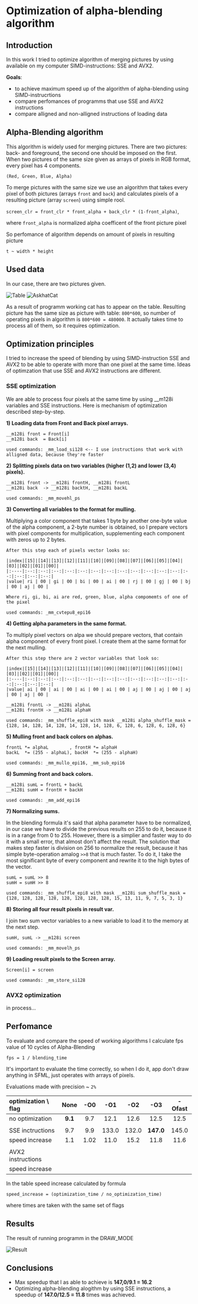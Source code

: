 # Optimization of alpha-blending algorithm

## Introduction
In this work I tried to optimize algorithm of merging pictures by using available on my computer SIMD-instructions: SSE and AVX2.

**Goals**:
- to achieve maximum speed up of the algorithm of alpha-blending using SIMD-instrucrtions
- compare perfomances of programms that use SSE and AVX2 instructions
- compare alligned and non-alligned instructions of loading data 

## Alpha-Blending algorithm
This algorithm is widely used for merging pictures. There are two pictures: back- and foreground, the second one should be imposed on the first. When two pictures of the same size given as arrays of pixels in RGB format, every pixel has 4 components.

``(Red, Green, Blue, Alpha)``

To merge pictures with the same size we use an algorithm that takes every pixel of both pictures (arrays ``front`` and ``back``) and calculates pixels of a resulting picture (array ``screen``) using simple rool.

``screen_clr = front_clr * front_alpha + back_clr * (1-front_alpha)``,

where ``front_alpha`` is normalized alpha coefficent of the front picture pixel

So perfomance of algorithm depends on amount of pixels in resulting picture

``t ~ width * height``

## Used data
In our case, there are two pictures given.

![Table](Pictures/Table.bmp)
![AskhatCat](Pictures/AskhatCat.bmp)

As a result of programm working cat has to appear on the table. Resulting picture has the same size as picture with table: ``800*600``, so number of operating pixels in algorithm is ``800*600 = 480000``. It actually takes time to process all of them, so it requires optimization.

## Optimization principles
I tried to increase the speed of blending by using SIMD-instruction SSE and AVX2 to be able to operate with more than one pixel at the same time. Ideas of optimzation that use SSE and AVX2 instructions are different.

### SSE optimization
We are able to process four pixels at the same time by using __m128i variables and SSE instructions. Here is mechanism of optimization described step-by-step.

**1) Loading data from Front and Back pixel arrays.**

    __m128i front = Front[i]
    __m128i back  = Back[i] 

    used commands: _mm_load_si128 <-- I use instructions that work with alligned data, because they're faster

**2) Splitting pixels data on two variables (higher (1,2) and lower (3,4) pixels).**

    __m128i front -> __m128i frontH, __m128i frontL
    __m128i back  -> __m128i backtH, __m128i backL 

    used commands: _mm_movehl_ps

**3) Converting all variables to the format for mulling.**

   Multiplying a color component that takes 1 byte by another one-byte value of the alpha component, a 2-byte number is obtained, so I prepare vectors with pixel components for multiplication, supplementing each component with zeros up to 2 bytes.
    
    After this step each of pixels vector looks so:
    
    |index|[15]|[14]|[13]|[12]|[11]|[10]|[09]|[08]|[07]|[06]|[05]|[04]|[03]|[02]|[01]|[00]|
    |:----|:--:|:--:|:--:|:--:|:--:|:--:|:--:|:--:|:--:|:--:|:--:|:--:|:--:|:--:|:--:|:--:|
    |value| ri | 00 | gi | 00 | bi | 00 | ai | 00 | rj | 00 | gj | 00 | bj | 00 | aj | 00 |

    Where ri, gi, bi, ai are red, green, blue, alpha compomemts of one of the pixel

    used commands: _mm_cvtepu8_epi16

**4) Getting alpha parameters in the same format.**
    
   To multiply pixel vectors on alpa we should prepare vectors, that contain alpha component of every front pixel. I create them at the same format for the next mulling.
    
    After this step there are 2 vector variables that look so:
    
    |index|[15]|[14]|[13]|[12]|[11]|[10]|[09]|[08]|[07]|[06]|[05]|[04]|[03]|[02]|[01]|[00]|
    |:----|:--:|:--:|:--:|:--:|:--:|:--:|:--:|:--:|:--:|:--:|:--:|:--:|:--:|:--:|:--:|:--:|
    |value| ai | 00 | ai | 00 | ai | 00 | ai | 00 | aj | 00 | aj | 00 | aj | 00 | aj | 00 |

    __m128i frontL -> __m128i alphaL
    __m128i frontH -> __m128i alphaH

    used commands: _mm_shuffle_epi8 with mask __m128i alpha_shuffle_mask = {128, 14, 128, 14, 128, 14, 128, 14, 128, 6, 128, 6, 128, 6, 128, 6}

**5) Mulling front and back colors on alphas.**

    frontL *= alphaL        , frontH *= alphaH        
    backL  *= (255 - alphaL), backH  *= (255 - alphaH)

    used commands: _mm_mullo_epi16, _mm_sub_epi16

**6) Summing front and back colors.**

    __m128i sumL = frontL + backL
    __m128i sumH = frontH + backH

    used commands: _mm_add_epi16

**7) Normalizing sums.**
    
   In the blending formula it's said that alpha parameter have to be normalized, in our case we have to divide the previous results on 255 to do it, because it is in a range from 0 to 255. However, there is a simplier and faster way to do it with a small error, that almost don't affect the result. The solution that makes step faster is division on 256 to normalize the result, because it has simple byte-operation amalog ``>>8`` that is much faster. To do it, I take the most significant byte of every component and rewrite it to the high bytes of the vector.

    sumL = sumL >> 8
    sumH = sumH >> 8

    used commands: _mm_shuffle_epi8 with mask __m128i sum_shuffle_mask = {128, 128, 128, 128, 128, 128, 128, 128, 15, 13, 11, 9, 7, 5, 3, 1}

**8) Storing all four result pixels in result var.**

   I join two sum vector variables to a new variable to load it to the memory at the next step.

    sumH, sumL -> __m128i screen

    used commands: _mm_movelh_ps

**9) Loading result pixels to the Screen array.**

    Screen[i] = screen

    used commands: _mm_store_si128

### AVX2 optimization
in process...

## Perfomance
To evaluate and compare the speed of working algorithms I calculate fps value of 10 cycles of Alpha-Blending

``fps = 1 / blending_time``

It's important to evaluate the time correctly, so when I do it, app don't draw anything in SFML, just operates with arrays of pixels.

Evaluations made with precision ~ ``2%``

|optimization \ flag|None   |-O0 |-O1  |-O2  |-O3      |-Ofast|
|:------------------|:-----:|:--:|:---:|:---:|:-------:|:----:|
|no optimization    |**9.1**|9.7 |12.1 |12.6 |12.5     |12.5  |
|                   |       |    |     |     |         |      |
|SSE inctructions   |9.7    |9.9 |133.0|132.0|**147.0**|145.0 |
|speed increase     |1.1    |1.02|11.0 |15.2 |11.8     |11.6  |
|                   |       |    |     |     |         |      |
|AVX2 instructions  |       |    |     |     |         |      |
|speed increase     |       |    |     |     |         |      |

In the table speed increase calculated by formula

``speed_increase = (optimization_time / no_optimization_time)``

where times are taken with the same set of flags

## Results
The result of running programm in the DRAW_MODE

![Result](Pictures/Result.png)

## Conclusions
- Max speedup that I as able to achieve is **147,0/9.1 = 16.2**
- Optimizing alpha-blending alogithm by using SSE instructions, a speedup of **147.0/12.5 = 11.8** times was achieved.
